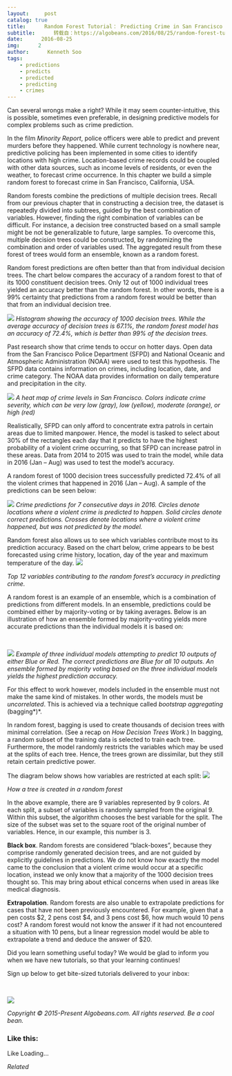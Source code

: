 ```yaml
---
layout:     post
catalog: true
title:      Random Forest Tutorial： Predicting Crime in San Francisco
subtitle:      转载自：https://algobeans.com/2016/08/25/random-forest-tutorial/
date:      2016-08-25
img:      2
author:      Kenneth Soo
tags:
    - predictions
    - predicts
    - predicted
    - predicting
    - crimes
---
```


Can several wrongs make a right? While it may seem counter-intuitive, this is possible, sometimes even preferable, in designing predictive models for complex problems such as crime prediction.

In the film *Minority Report*, police officers were able to predict and prevent murders before they happened. While current technology is nowhere near, predictive policing has been implemented in some cities to identify locations with high crime. Location-based crime records could be coupled with other data sources, such as income levels of residents, or even the weather, to forecast crime occurrence. In this chapter we build a simple random forest to forecast crime in San Francisco, California, USA.

Random forests combine the predictions of multiple decision trees. Recall from our previous chapter that in constructing a decision tree, the dataset is repeatedly divided into subtrees, guided by the best combination of variables. However, finding the right combination of variables can be difficult. For instance, a decision tree constructed based on a small sample might be not be generalizable to future, large samples. To overcome this, multiple decision trees could be constructed, by randomizing the combination and order of variables used. The aggregated result from these forest of trees would form an ensemble, known as a random forest.

Random forest predictions are often better than that from individual decision trees. The chart below compares the accuracy of a random forest to that of its 1000 constituent decision trees. Only 12 out of 1000 individual trees yielded an accuracy better than the random forest. In other words, there is a 99% certainty that predictions from a random forest would be better than that from an individual decision tree.

![](https://annalyzin.files.wordpress.com/2016/08/histogram.png?w=620)
*Histogram showing the accuracy of 1000 decision trees. While the average accuracy of decision trees is 67.1%, the random forest model has an accuracy of 72.4%, which is better than 99% of the decision trees.*

Past research show that crime tends to occur on hotter days. Open data from the San Francisco Police Department (SFPD) and National Oceanic and Atmospheric Administration (NOAA) were used to test this hypothesis. The SFPD data contains information on crimes, including location, date, and crime category. The NOAA data provides information on daily temperature and precipitation in the city.

![](https://annalyzin.files.wordpress.com/2016/08/crime-heatmap.png?w=620)
*A heat map of crime levels in San Francisco. Colors indicate crime severity, which can be very low (gray), low (yellow), moderate (orange), or high (red)*

Realistically, SFPD can only afford to concentrate extra patrols in certain areas due to limited manpower. Hence, the model is tasked to select about 30% of the rectangles each day that it predicts to have the highest probability of a violent crime occurring, so that SFPD can increase patrol in these areas. Data from 2014 to 2015 was used to train the model, while data in 2016 (Jan – Aug) was used to test the model’s accuracy.

A random forest of 1000 decision trees successfully predicted 72.4% of all the violent crimes that happened in 2016 (Jan – Aug). A sample of the predictions can be seen below:

![](https://annalyzin.files.wordpress.com/2016/08/results.gif?w=620)
*Crime predictions for 7 consecutive days in 2016. Circles denote locations where a violent crime is predicted to happen. Solid circles denote correct predictions. Crosses denote locations where a violent crime happened, but was not predicted by the model.*

Random forest also allows us to see which variables contribute most to its prediction accuracy. Based on the chart below, crime appears to be best forecasted using crime history, location, day of the year and maximum temperature of the day.
![](https://annalyzin.files.wordpress.com/2016/08/variables.png?w=620)


*Top 12 variables contributing to the random forest’s accuracy in predicting crime.*

A random forest is an example of an ensemble, which is a combination of predictions from different models. In an ensemble, predictions could be combined either by majority-voting or by taking averages. Below is an illustration of how an ensemble formed by majority-voting yields more accurate predictions than the individual models it is based on:

 

![](https://annalyzin.files.wordpress.com/2016/08/ensemble.gif?w=620)
*Example of three individual models attempting to predict 10 outputs of either Blue or Red. The correct predictions are Blue for all 10 outputs. An ensemble formed by majority voting based on the three individual models yields the highest prediction accuracy.*

For this effect to work however, models included in the ensemble must not make the same kind of mistakes. In other words, the models must be *uncorrelated*. This is achieved via a technique called *bootstrap aggregating* (bagging*)*.

In random forest, bagging is used to create thousands of decision trees with minimal correlation. (See a recap on *How Decision Trees Work*.) In bagging, a random subset of the training data is selected to train each tree. Furthermore, the model randomly restricts the variables which may be used at the splits of each tree. Hence, the trees grown are dissimilar, but they still retain certain predictive power.

The diagram below shows how variables are restricted at each split:
![](https://annalyzin.files.wordpress.com/2016/08/bagging.gif?w=620)


*How a tree is created in a random forest*

In the above example, there are 9 variables represented by 9 colors. At each split, a subset of variables is randomly sampled from the original 9. Within this subset, the algorithm chooses the best variable for the split. The size of the subset was set to the square root of the original number of variables. Hence, in our example, this number is 3.

**Black box**. Random forests are considered “black-boxes”, because they comprise randomly generated decision trees, and are not guided by explicitly guidelines in predictions. We do not know how exactly the model came to the conclusion that a violent crime would occur at a specific location, instead we only know that a majority of the 1000 decision trees thought so. This may bring about ethical concerns when used in areas like medical diagnosis.

**Extrapolation**. Random forests are also unable to extrapolate predictions for cases that have not been previously encountered. For example, given that a pen costs $2, 2 pens cost $4, and 3 pens cost $6, how much would 10 pens cost? A random forest would not know the answer if it had not encountered a situation with 10 pens, but a linear regression model would be able to extrapolate a trend and deduce the answer of $20.

Did you learn something useful today? We would be glad to inform you when we have new tutorials, so that your learning continues!

Sign up below to get bite-sized tutorials delivered to your inbox:

 

![](https://annalyzin.files.wordpress.com/2016/08/sign-up-button-transparent-bg-and-cropped.png?w=340&h=55)


*Copyright © 2015-Present Algobeans.com. All rights reserved. Be a cool bean.*

### Like this:

Like Loading...


*Related*

